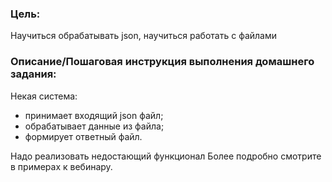 ### Цель:
Научиться обрабатывать json, научиться работать с файлами

### Описание/Пошаговая инструкция выполнения домашнего задания:
Некая система:

- принимает входящий json файл;
- обрабатывает данные из файла;
- формирует ответный файл.

Надо реализовать недостающий функционал Более подробно смотрите в примерах к вебинару.

